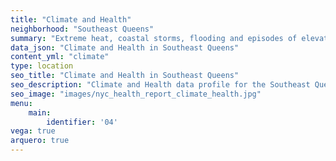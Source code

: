 ```yaml
---
title: "Climate and Health"
neighborhood: "Southeast Queens"
summary: "Extreme heat, coastal storms, flooding and episodes of elevated ozone are climate-related hazards that may increase with climate change and have important public health impacts in New York City. Extreme weather can cause power outages, which also threaten public health. This report provides neighborhood indicators of climate-related hazards, vulnerability and health impacts."
data_json: "Climate and Health in Southeast Queens"
content_yml: "climate"
type: location
seo_title: "Climate and Health in Southeast Queens"
seo_description: "Climate and Health data profile for the Southeast Queens neighborhood of NYC."
seo_image: "images/nyc_health_report_climate_health.jpg"
menu:
    main:
        identifier: '04'
vega: true
arquero: true
---
```

